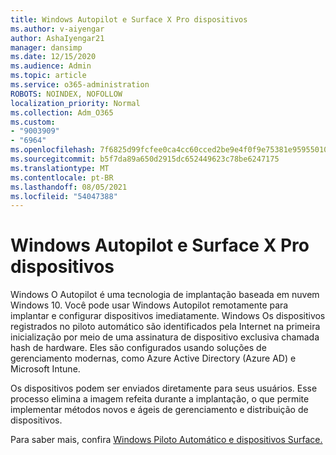 ```yaml
---
title: Windows Autopilot e Surface X Pro dispositivos
ms.author: v-aiyengar
author: AshaIyengar21
manager: dansimp
ms.date: 12/15/2020
ms.audience: Admin
ms.topic: article
ms.service: o365-administration
ROBOTS: NOINDEX, NOFOLLOW
localization_priority: Normal
ms.collection: Adm_O365
ms.custom:
- "9003909"
- "6964"
ms.openlocfilehash: 7f6825d99fcfee0ca4cc60cced2be9e4f0f9e75381e9595501072eb7dfad1698
ms.sourcegitcommit: b5f7da89a650d2915dc652449623c78be6247175
ms.translationtype: MT
ms.contentlocale: pt-BR
ms.lasthandoff: 08/05/2021
ms.locfileid: "54047388"
---
```

# <a name="windows-autopilot-and-surface-x-pro-devices"></a>Windows Autopilot e Surface X Pro dispositivos

Windows O Autopilot é uma tecnologia de implantação baseada em nuvem Windows 10. Você pode usar Windows Autopilot remotamente para implantar e configurar dispositivos imediatamente. Windows Os dispositivos registrados no piloto automático são identificados pela Internet na primeira inicialização por meio de uma assinatura de dispositivo exclusiva chamada hash de hardware. Eles são configurados usando soluções de gerenciamento modernas, como Azure Active Directory (Azure AD) e Microsoft Intune.

Os dispositivos podem ser enviados diretamente para seus usuários. Esse processo elimina a imagem refeita durante a implantação, o que permite implementar métodos novos e ágeis de gerenciamento e distribuição de dispositivos.

Para saber mais, confira [Windows Piloto Automático e dispositivos Surface.](https://go.microsoft.com/fwlink/?linkid=2135712)
